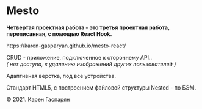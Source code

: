 # **Mesto** #

**Четвертая проектная работа - это третья проектная работа, переписанная, с помощью React Hook.**
<p>https://karen-gasparyan.github.io/mesto-react/</p>
<p>CRUD - приложение, подключенное к стороннему API..<br/>
  <i>( нет доступа, к удалению изображений других пользователей )</i>
</p>
<p>Адаптивная верстка, под все устройства.</p>
<p>Стандарт HTML5, с построением файловой структуры Nested - по БЭМ.</p>

&copy; 2021. Карен Гаспарян
